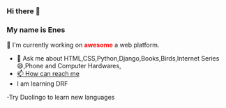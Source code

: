 ### Hi there 👋
### My name is Enes

🔭 I'm currently working on <b style="color:red;">awesome</b> a web platform.

- 💬 Ask me about HTML,CSS,Python,Django,Books,Birds,Internet Series 😄,Phone and Computer Hardwares, <br>
- <a href="https://wa.me/+9005539391218?text=Hi%2C%20Enes!">📫 How can reach me</a>
- I am learning DRF

-<a style="text-decoration:none;" href= "https://invite.duolingo.com/BDHTZTB5CWWKT4EDZCLTESACDI">Try Duolingo to learn new languages</a>
  
